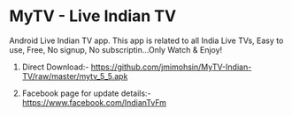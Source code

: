 # MyTV - Live Indian TV
Android Live Indian TV app. This app is related to all India Live TVs, Easy to use, Free, No signup, No subscriptin...Only Watch & Enjoy! 

1. Direct Download:- https://github.com/jmimohsin/MyTV-Indian-TV/raw/master/mytv_5_5.apk

2. Facebook page for update details:- https://www.facebook.com/IndianTvFm

